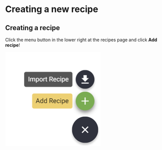 # Creating a new recipe

## Creating a recipe

Click the menu button in the lower right at the recipes page and click **Add recipe**!

![](../.gitbook/assets/image%20%285%29.png)

